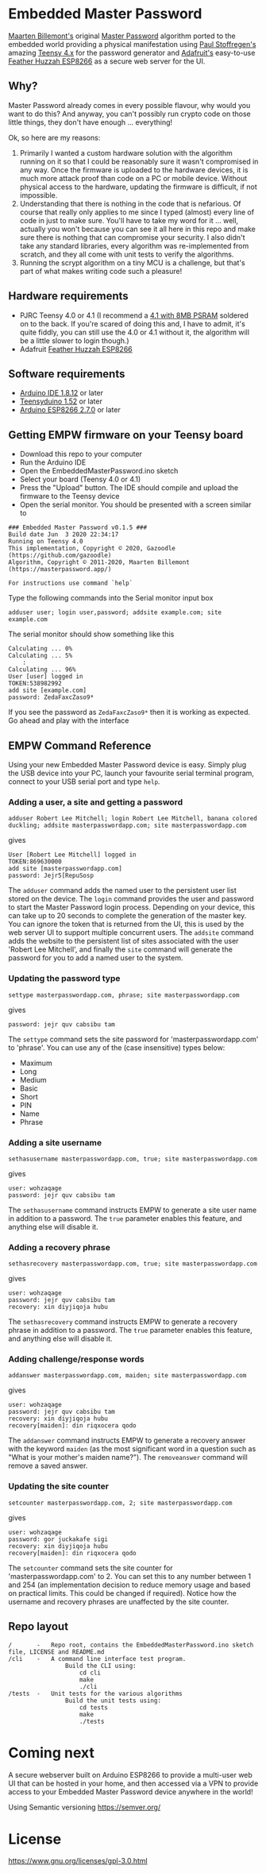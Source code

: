 # Embedded Master Password
[Maarten Billemont's](http://www.lhunath.com/) original [Master Password](https://masterpassword.app/) algorithm ported to the embedded
world providing a physical manifestation using [Paul Stoffregen's](https://www.pjrc.com/) amazing [Teensy 4.x](https://www.pjrc.com/store/teensy40.html) for the password generator and [Adafruit's](https://learn.adafruit.com/) easy-to-use [Feather Huzzah ESP8266](https://learn.adafruit.com/adafruit-feather-huzzah-esp8266/overview) as a secure web server for the UI.

## Why?
Master Password already comes in every possible flavour, why would you want to do this? And anyway, you can't possibly run crypto code
on those little things, they don't have enough ... everything!

Ok, so here are my reasons:

1. Primarily I wanted a custom hardware solution with the algorithm running on it so that I could be reasonably sure it wasn't compromised in any way. Once the firmware is uploaded to the hardware devices, it is much more attack proof than code on a PC or mobile device. Without physical access to the hardware, updating the firmware is difficult, if not impossible.
2. Understanding that there is nothing in the code that is nefarious. Of course that really only applies to me since I typed (almost) every line of code in just to make sure. You'll have to take my word for it ... well, actually you won't because you can see it all here in this repo and make sure there is nothing that can compromise your security. I also didn't take any standard libraries, every algorithm was re-implemented from scratch, and they all come with unit tests to verify the algorithms.
3. Running the scrypt algorithm on a tiny MCU is a challenge, but that's part of what makes writing code such a pleasure!


## Hardware requirements

* PJRC Teensy 4.0 or 4.1 (I recommend a [4.1 with 8MB PSRAM](https://www.pjrc.com/store/teensy41.html) soldered on to the back. If you're scared of doing this and, I have to admit, it's quite fiddly, you can still use the 4.0 or 4.1 without it, the algorithm will be a little slower to login though.)
* Adafruit [Feather Huzzah ESP8266](https://learn.adafruit.com/adafruit-feather-huzzah-esp8266/overview)

## Software requirements

* [Arduino IDE 1.8.12](https://www.arduino.cc/en/Main/Software) or later
* [Teensyduino 1.52](https://www.pjrc.com/teensy/td_download.html) or later
* [Arduino ESP8266 2.7.0](https://arduino-esp8266.readthedocs.io/en/2.7.1/installing.html) or later

## Getting EMPW firmware on your Teensy board

* Download this repo to your computer
* Run the Arduino IDE
* Open the EmbeddedMasterPassword.ino sketch
* Select your board (Teensy 4.0 or 4.1)
* Press the "Upload" button. The IDE should compile and upload the firmware to the Teensy device
* Open the serial monitor. You should be presented with a screen similar to

```
### Embedded Master Password v0.1.5 ###
Build date Jun  3 2020 22:34:17
Running on Teensy 4.0
This implementation, Copyright © 2020, Gazoodle (https://github.com/gazoodle)
Algorithm, Copyright © 2011-2020, Maarten Billemont (https://masterpassword.app/)

For instructions use command `help`
```

Type the following commands into the Serial monitor input box

```
adduser user; login user,password; addsite example.com; site example.com
```

The serial monitor should show something like this

```
Calculating ... 0%
Calculating ... 5%
    :
Calculating ... 96%
User [user] logged in
TOKEN:538982992
add site [example.com]
password: ZedaFaxcZaso9*
```

If you see the password as `ZedaFaxcZaso9*` then it is working as expected. Go ahead and play with the interface

## EMPW Command Reference

Using your new Embedded Master Password device is easy. Simply plug the USB device into your PC, launch your favourite serial terminal program, connect to your USB serial port and type `help`. 

### Adding a user, a site and getting a password

```
adduser Robert Lee Mitchell; login Robert Lee Mitchell, banana colored duckling; addsite masterpasswordapp.com; site masterpasswordapp.com
```
gives
```
User [Robert Lee Mitchell] logged in
TOKEN:869630000
add site [masterpasswordapp.com]
password: Jejr5[RepuSosp
```

The `adduser` command adds the named user to the persistent user list stored on the device. The `login` command provides the user and password to start the Master Password login process. Depending on your device, this can take up to 20 seconds to complete the generation of the master key. You can ignore the token that is returned from the UI, this is used by the web server UI to support multiple concurrent users. The `addsite` command adds the website to the persistent list of sites associated with the user 'Robert Lee Mitchell', and finally the `site` command will generate the password for you to add a named user to the system.

### Updating the password type
```
settype masterpasswordapp.com, phrase; site masterpasswordapp.com
```
gives
```
password: jejr quv cabsibu tam
```

The `settype` command sets the site password for 'masterpasswordapp.com' to 'phrase'. You can use any of the (case insensitive) types below:
* Maximum
* Long
* Medium
* Basic
* Short
* PIN
* Name
* Phrase

### Adding a site username
```
sethasusername masterpasswordapp.com, true; site masterpasswordapp.com
```
gives
```
user: wohzaqage
password: jejr quv cabsibu tam

```

The `sethasusername` command instructs EMPW to generate a site user name in addition to a password. The `true` parameter enables this feature, and anything else will disable it.

### Adding a recovery phrase
```
sethasrecovery masterpasswordapp.com, true; site masterpasswordapp.com
```
gives
```
user: wohzaqage
password: jejr quv cabsibu tam
recovery: xin diyjiqoja hubu
```

The `sethasrecovery` command instructs EMPW to generate a recovery phrase in addition to a password. The `true` parameter enables this feature, and anything else will disable it.

### Adding challenge/response words
```
addanswer masterpasswordapp.com, maiden; site masterpasswordapp.com
```
gives
```
user: wohzaqage
password: jejr quv cabsibu tam
recovery: xin diyjiqoja hubu
recovery[maiden]: din riqxocera qodo
```

The `addanswer` command instructs EMPW to generate a recovery answer with the keyword `maiden` (as the most significant word in a question such as "What is your mother's maiden name?"). The `removeanswer` command will remove a saved answer.

### Updating the site counter

```
setcounter masterpasswordapp.com, 2; site masterpasswordapp.com
```
gives
```
user: wohzaqage
password: gor juckakafe sigi
recovery: xin diyjiqoja hubu
recovery[maiden]: din riqxocera qodo

```

The `setcounter` command sets the site counter for 'masterpasswordapp.com' to 2. You can set this to any number between 1 and 254 (an implementation decision to reduce memory usage and based on practical limits. This could be changed if required). Notice how the username and recovery phrases are unaffected by the site counter.

## Repo layout

```
/       -   Repo root, contains the EmbeddedMasterPassword.ino sketch file, LICENSE and README.md
/cli    -   A command line interface test program.
                Build the CLI using:
                    cd cli
                    make
                    ./cli
/tests  -   Unit tests for the various algorithms
                Build the unit tests using:
                    cd tests
                    make
                    ./tests
```

# Coming next

A secure webserver built on Arduino ESP8266 to provide a multi-user web UI that can be hosted in your home, and then accessed via a VPN to provide access to your Embedded Master Password device anywhere in the world!



Using Semantic versioning https://semver.org/

# License

https://www.gnu.org/licenses/gpl-3.0.html
